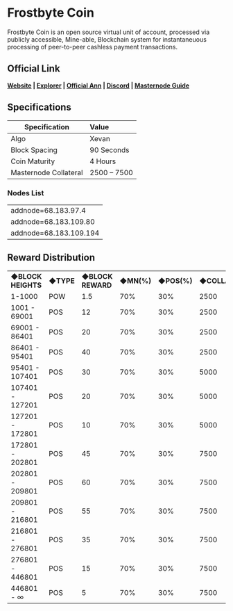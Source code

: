 # Frostbyte Coin

Frostbyte Coin is an open source virtual unit of account, processed via publicly accessible, Mine-able, Blockchain system for instantaneuous processing of peer-to-peer cashless payment transactions.

## Official Link  
**[Website](https://frostbytecoin.io/) | [Explorer](https://chain.frostbytecoin.io) | [Official Ann]() | [Discord]() | [Masternode Guide](https://discord.gg/YgAvQyU)**



## Specifications


| Specification          | Value             |
| ---------------------- |:------------------|
| Algo                   | Xevan             |
| Block Spacing          | 90 Seconds        |
| Coin Maturity          | 4 Hours         |
| Masternode Collateral  | 2500 – 7500         |

### Nodes List 

<table>
<tr><td>addnode=68.183.97.4</td></tr>
<tr><td>addnode=68.183.109.80</td></tr>
<tr><td>addnode=68.183.109.194</td></tr>
</table>


## Reward Distribution
<table>
<tr><td><b>◆BLOCK HEIGHTS</b></td><td><b>◆TYPE</b></td><td><b>◆BLOCK REWARD</b></td><td><b>◆MN(%)</b></td><td><b>◆POS(%)</b></td><td><b>◆COLLATERAL</b></td></tr>
<tr><td>1-1000</td><td>POW</td><td>1.5</td><td> 70% </td><td> 30% </td><td>2500</td></tr>
<tr><td>1001 - 69001</td><td>POS</td><td>12</td><td> 70% </td><td> 30% </td><td>2500</td></tr>
<tr><td>69001 - 86401</td><td>POS</td><td>20</td><td> 70% </td><td> 30% </td><td>2500</td></tr>
<tr><td>86401 - 95401</td><td>POS</td><td>40</td><td> 70% </td><td> 30% </td><td>2500</td></tr>
<tr><td>95401 - 107401</td><td>POS</td><td>30</td><td> 70% </td><td> 30% </td><td>5000</td></tr>
<tr><td>107401 - 127201</td><td>POS</td><td>20</td><td> 70% </td><td> 30% </td><td>5000</td></tr>
<tr><td>127201 - 172801</td><td>POS</td><td>10</td><td> 70% </td><td> 30% </td><td>5000</td></tr>
<tr><td>172801 - 202801</td><td>POS</td><td>45</td><td> 70% </td><td> 30% </td><td>7500</td></tr>
<tr><td>202801 - 209801</td><td>POS</td><td>60</td><td> 70% </td><td> 30% </td><td>7500</td></tr>
<tr><td>209801 - 216801</td><td>POS</td><td>55</td><td> 70% </td><td> 30% </td><td>7500</td></tr>
<tr><td>216801 - 276801</td><td>POS</td><td>35</td><td> 70% </td><td> 30% </td><td>7500</td></tr>
<tr><td>276801 - 446801</td><td>POS</td><td>15</td><td> 70% </td><td> 30% </td><td>7500</td></tr>
<tr><td>446801 - ∞</td><td>POS</td><td>5</td><td> 70% </td><td> 30% </td><td>7500</td></tr>
</table>
